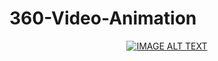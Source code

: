 # 360-Video-Animation

<div align="center">
  <a href="https://www.youtube.com/watch?v=7COulHYfhcU"><img src="https://img.youtube.com/vi/7COulHYfhcU/0.jpg" alt="IMAGE ALT TEXT"></a>
</div>

